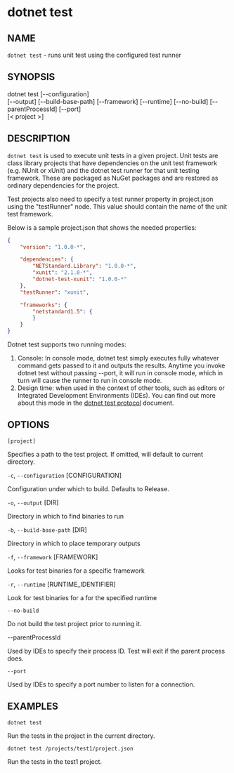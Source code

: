 dotnet test
================

## NAME

`dotnet test` - runs unit test using the configured test runner

## SYNOPSIS

dotnet test [--configuration]  
    [--output] [--build-base-path] [--framework] [--runtime]
    [--no-build]
    [--parentProcessId] [--port]  
    [< project >]  

## DESCRIPTION

`dotnet test` is used to execute unit tests in a given project. Unit tests are class library 
projects that have dependencies on the unit test framework (e.g. NUnit or xUnit) and the 
dotnet test runner for that unit testing framework. These are packaged as NuGet packages and are 
restored as ordinary dependencies for the project.

Test projects also need to specify a test runner property in project.json using the "testRunner" node. 
This value should contain the name of the unit test framework.

Below is a sample project.json that shows the needed properties:

```json
{
    "version": "1.0.0-*",

    "dependencies": {
        "NETStandard.Library": "1.0.0-*",
        "xunit": "2.1.0-*",
        "dotnet-test-xunit": "1.0.0-*"
    },
    "testRunner": "xunit",

    "frameworks": {
        "netstandard1.5": {
        }
    }
}
```
Dotnet test supports two running modes:

1. Console: In console mode, dotnet test simply executes fully whatever command gets passed to it and outputs the results. Anytime you
invoke dotnet test without passing --port, it will run in console mode, which in turn will cause the runner to run in console mode.
2. Design time: when used in the context of other tools, such as editors or Integrated Development Environments (IDEs). You 
can find out more about this mode in the [dotnet test protocol](dotnet-test-protocol.md) document. 

## OPTIONS

`[project]` 
    
Specifies a path to the test project. If omitted, will default to current directory. 

`-c`, `--configuration` [CONFIGURATION]

Configuration under which to build. Defaults to Release. 

`-o`, `--output` [DIR]

Directory in which to find binaries to run

`-b`, `--build-base-path` [DIR]

Directory in which to place temporary outputs

`-f`, `--framework` [FRAMEWORK]

Looks for test binaries for a specific framework

`-r`, `--runtime` [RUNTIME_IDENTIFIER]

Look for test binaries for a for the specified runtime

`--no-build` 

Do not build the test project prior to running it. 

--parentProcessId

Used by IDEs to specify their process ID. Test will exit if the parent process does.

`--port`

Used by IDEs to specify a port number to listen for a connection.

## EXAMPLES

`dotnet test`

Run the tests in the project in the current directory. 

`dotnet test /projects/test1/project.json`

Run the tests in the test1 project. 

